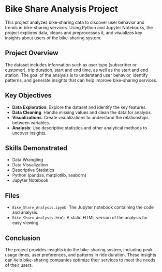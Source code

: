 # Bike Share Analysis Project

This project analyzes bike-sharing data to discover user behavior and trends in bike-sharing services. Using Python and Jupyter Notebooks, the project explores data, cleans and preprocesses it, and visualizes key insights about users of the bike-sharing system.

## Project Overview

The dataset includes information such as user type (subscriber or customer), trip duration, start and end time, as well as the start and end station. The goal of the analysis is to understand user behavior, identify patterns, and generate insights that can help improve bike-sharing services.

## Key Objectives

- **Data Exploration**: Explore the dataset and identify the key features.
- **Data Cleaning**: Handle missing values and clean the data for analysis.
- **Visualizations**: Create visualizations to understand the relationships between variables.
- **Analysis**: Use descriptive statistics and other analytical methods to uncover insights.

## Skills Demonstrated

- Data Wrangling
- Data Visualization
- Descriptive Statistics
- Python (pandas, matplotlib, seaborn)
- Jupyter Notebook

## Files

- `Bike_Share_Analysis.ipynb`: The Jupyter notebook containing the code and analysis.
- `Bike_Share_Analysis.html`: A static HTML version of the analysis for easy viewing.

## Conclusion

The project provides insights into the bike-sharing system, including peak usage times, user preferences, and patterns in ride duration. These insights can help bike-sharing companies optimize their services to meet the needs of their users.